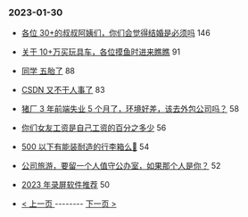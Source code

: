 ### 2023-01-30 
- [各位 30+的叔叔阿姨们，你们会觉得结婚是必须吗](https://www.v2ex.com/t/911512) 146
- [关于 10+万买玩具车，各位摸鱼时进来瞧瞧](https://www.v2ex.com/t/911638) 91
- [同学 五胎了](https://www.v2ex.com/t/911456) 88
- [CSDN 又不干人事了](https://www.v2ex.com/t/911582) 83
- [猪厂 3 年前端失业 5 个月了，环境好差，该去外包公司吗？](https://www.v2ex.com/t/911543) 58
- [你们女友工资是自己工资的百分之多少](https://www.v2ex.com/t/911671) 56
- [500 以下有能装耐造的行李箱么🥹](https://www.v2ex.com/t/911502) 54
- [公司旅游，要留一个人值守公办室，如果那个人是你？](https://www.v2ex.com/t/911595) 52
- [2023 年录屏软件推荐](https://www.v2ex.com/t/911480) 50 

- [ < 上一页 ](https://github.com/able8/v2ex-hot-record/blob/master/2023-01-29.md) -------- [ 下一页 > ](https://github.com/able8/v2ex-hot-record/blob/master/2023-01-31.md)